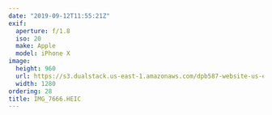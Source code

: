 ```yaml
---
date: "2019-09-12T11:55:21Z"
exif:
  aperture: f/1.8
  iso: 20
  make: Apple
  model: iPhone X
image:
  height: 960
  url: https://s3.dualstack.us-east-1.amazonaws.com/dpb587-website-us-east-1/asset/gallery/2019-europe-trip/aed8c9e3-1a6b-d34a-6ca0-96a053678eda~1280.jpg
  width: 1280
ordering: 28
title: IMG_7666.HEIC
---
```

